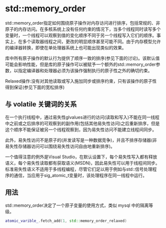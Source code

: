 # std::memory_order

std::memory_order指定如何围绕原子操作对内存访问进行排序，包括常规的、非原子的内存访问。在多核系统上没有任何约束的情况下，当多个线程同时读写多个变量时，一个线程可以观察到值的变化顺序不同于另一个线程写入它们的顺序。事实上，在多个读取器线程之间，更改的明显顺序甚至可能不同。由于内存模型允许的编译器转换，即使在单处理器系统上也可能出现类似的效果。

库中所有原子操作的默认行为提供了顺序一致的排序(参见下面的讨论)。该默认值可能会影响性能，但是库的原子操作可以被赋予一个额外的std::memory_order参数，以指定编译器和处理器必须为该操作强制执行的原子性之外的确切约束。

Relaxed操作:没有对其他读取或写入施加同步或排序约束，只有该操作的原子性得到保证(参见下面的宽松排序)

## 与 volatile 关键词的关系

在一个执行线程中，通过易失性glvalues进行的访问(读取和写入)不能在同一线程中之前或之后排序的可观察到的副作用(包括其他易失性访问)之后重新排序，但是这个顺序不能保证被另一个线程观察到，因为易失性访问不能建立线程间同步。

此外，易失性访问不是原子的(并发读写是一种数据竞争)，并且不排序存储器(非易失性存储器访问可以围绕易失性访问自由地重新排序)。

一个值得注意的例外是Visual Studio，在默认设置下，每个易失性写入都有释放语义，每个易失性读取都有获取语义(MSDN)，因此易失性可以用于线程间同步。标准易失性语义不适用于多线程编程，尽管它们足以用于例如与std::信号处理程序的通信，当应用于sig_atomic_t变量时，该处理程序在同一线程中运行。

## 用法

std::memory_order决定了一个原子变量的使用方式，类似 mysql 中的隔离等级。

```cpp
atomic_varible_.fetch_add(1, std::memory_order_relaxed)
```

